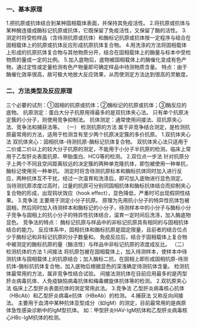 


### 一、基本原理
1.把抗原或抗体结合到某种固相载体表面，并保持其免疫活性。
2.将抗原或抗体与某种酶连接成酶标记抗原或抗体，它既保留了免疫活性，又保留了酶的活性。
3.测定时将受检样品（含待测抗原或抗体）和酶标记抗原或抗体按一定程序与结合在固相载体上的抗原或抗体反应形成抗原抗体复合物。
4.用洗涤的方法将固相载体上形成的抗原抗体复合物与其他物质分开，结合在固相载体上的酶量与标本中受检物质的量成一定的比例。
5.加入底物后，底物被固相载体上的酶催化变成有色产物，通过定性或定量检测有色产物量即可确定样品中待测物质含量。
特点：由于酶催化效率很高，故可极大地放大反应效果，从而使测定方法达到很高的灵敏度。

### 二、方法类型及反应原理
三个必要的试剂：①固相的抗原或抗体；②酶标记的抗原或抗体；③酶反应的底物。
抗原测定：蛋白大分子抗原用得最多的是双抗体夹心法。
只有单个抗原决定簇的小分子，则使用竞争抑制法。
抗体测定：通常使用间接法、双抗原夹心法、竞争法和捕获法等。
（一） 检测抗原的方法
属于非竞争结合测定，是检测抗原最常用的方法，适用于检测含有至少两个抗原决定簇的多价抗原。
1.双抗体夹心法
双抗体夹心：固相抗体-待测抗原-酶标记抗体复合物。
双抗体夹心法只适用于二价或二价以上的较大分子抗原的测定，不能用于小分子半抗原的检测。临床上常用于乙型肝炎表面抗原、甲胎蛋白、HCG等的检测。
2.双位点一步法
针对抗原分子上两个不同且空间距离较远的决定簇的两种单克隆抗体，即包被使用一种单抗，酶标记使用另一种单抗。
测定时将含待测抗原标本和酶标抗体同时加入进行反应，两种抗体互不干扰，经过一次温育和洗涤后，即可加入底物进行显色测定。
当待测抗原浓度过高时，过量的抗原可分别同固相抗体和酶标抗体结合而抑制夹心复合物的形成，出现钩状效应（hook effect），显色降低，严重时可出现假阴性结果。
3.竞争法
主要用于测定小分子抗原。
原理为先用抗小分子的特异性抗体包被固相，然后同时加入待测样本和酶标记的小分子，待测样本中的小分子与酶标小分子竞争与固相上的抗小分子的特异性抗体结合，温育一定时间后洗涤，加入酶底物显色。
竞争法的特点：
酶标记抗原与样品中的非标记抗原具有相同的与固相抗体结合的能力。
反应体系中，固相抗体和酶标抗原是固定限量，且前者的结合位点少于酶标记和非标记抗原的分子数量和。
免疫反应后，结合于固相载体上复合物中被测定的酶标抗原的量（酶活性）与样品中非标记抗原的浓度成反比。
（二） 检测抗体的方法
1.间接法
将抗原包被在固相载体上，加入待测样本，使样本中待测抗体与固相载体上的抗原结合；加入酶标二抗，在固相上即形成固相抗原-待测抗体-酶标抗抗体复合物，加入底物后根据显色的深浅确定待测抗体含量。
检测抗体最常用的方法，属非竞争性结合试验。
间接法测抗体在目前应用最多的是丙型肝炎病毒抗体、人免疫缺陷病毒抗体和梅毒螺旋体抗体等的检测。
2.双抗原夹心法
临床上乙型肝炎表面抗体的测定常用此法。
3.竞争法
乙型肝炎病毒核心抗体（HBcAb）和乙型肝炎病毒e抗体（HBeAb）的检测。
4.捕获法 又称反向间接法。
主要用于血清中某种抗体亚型成分（如IgM）的测定，目前最常用的是病原体急性感染诊断中的IgM型抗体。
如：甲型肝炎HAV-IgM抗体和乙型肝炎病毒核心HBc-IgM抗体的检测。
